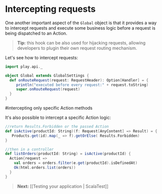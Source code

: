 # Intercepting requests

One another important aspect of  the ```Global``` object is that it provides a way to intercept requests and execute some business logic before a request is being dispatched to an Action. 

> **Tip:** this hook can be also used for hijacking requests, allowing developers to plugin their own request routing mechanism. 

Let's see how to intercept requests:

```scala
import play.api._

object Global extends GlobalSettings {
  def onRouteRequest(request: RequestHeader): Option[Handler] = {
     println("executed before every request:" + request.toString)
     super.onRouteRequest(request)
  }
}
```

#intercepting only specific Action methods

It's also possible to intercept a specific Action logic:

```scala
//return Results.Forbidden or the passed Action
def isActive(productId: String)(f: Request[AnyContent] => Result) = {
   Products.get(id).map(_ => f).getOrElse( Results.Forbidden) 
}

//then in a controller
def listOrders(productId: String) = isActive(productId) {
  Action{request => 
    val orders = orders.filter(e.get(productId).isDefinedAt)
    Ok(html.orders.list(orders))
  }
}
```

> **Next:** [[Testing your application | ScalaTest]]